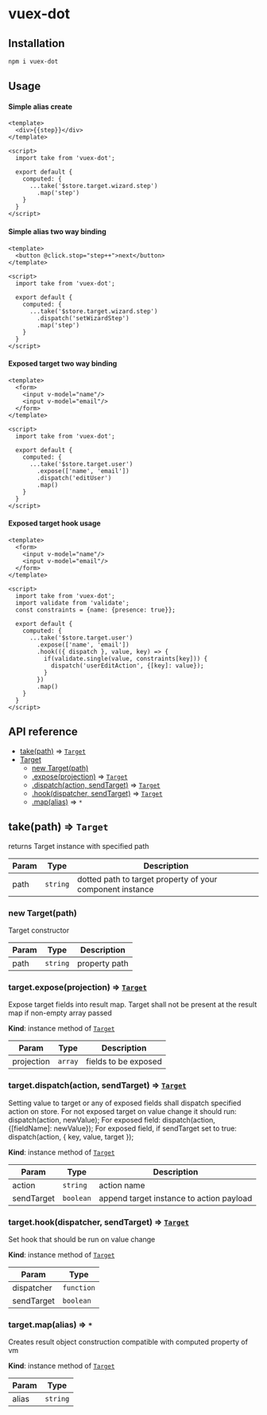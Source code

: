 # vuex-dot

## Installation

```bash
npm i vuex-dot
```

## Usage

#### Simple alias create
```vue
<template>
  <div>{{step}}</div>
</template>

<script>
  import take from 'vuex-dot';
  
  export default {
    computed: {
      ...take('$store.target.wizard.step')
        .map('step')
    }
  }
</script>
```

#### Simple alias two way binding
```vue
<template>
  <button @click.stop="step++">next</button>
</template>

<script>
  import take from 'vuex-dot';

  export default {
    computed: {
      ...take('$store.target.wizard.step')
        .dispatch('setWizardStep')
        .map('step')
    }
  }
</script>
```

#### Exposed target two way binding

```vue
<template>
  <form>
    <input v-model="name"/>
    <input v-model="email"/>
  </form>
</template>

<script>
  import take from 'vuex-dot';

  export default {
    computed: {
      ...take('$store.target.user')
        .expose(['name', 'email'])
        .dispatch('editUser')
        .map()
    }
  }
</script>
```

#### Exposed target hook usage

```vue
<template>
  <form>
    <input v-model="name"/>
    <input v-model="email"/>
  </form>
</template>

<script>
  import take from 'vuex-dot';
  import validate from 'validate';
  const constraints = {name: {presence: true}}; 

  export default {
    computed: {
      ...take('$store.target.user')
        .expose(['name', 'email'])
        .hook(({ dispatch }, value, key) => {
          if(validate.single(value, constraints[key])) {
            dispatch('userEditAction', {[key]: value});
          }
        })
        .map()
    }
  }
</script>
```

## API reference

* [take(path)](#take) ⇒ [<code>Target</code>](#Target)
* [Target](#Target)
    * [new Target(path)](#new_Target_new)
    * [.expose(projection)](#Target+expose) ⇒ [<code>Target</code>](#Target)
    * [.dispatch(action, sendTarget)](#Target+dispatch) ⇒ [<code>Target</code>](#Target)
    * [.hook(dispatcher, sendTarget)](#Target+hook) ⇒ [<code>Target</code>](#Target)
    * [.map(alias)](#Target+map) ⇒ <code>\*</code>
    

<a name="take"></a>
## take(path) ⇒ <code>Target</code>
returns Target instance with specified path

| Param | Type | Description |
| --- | --- | --- |
| path | <code>string</code> | dotted path to target property of your component instance |


<a name="new_Target_new"></a>

### new Target(path)
Target constructor


| Param | Type | Description |
| --- | --- | --- |
| path | <code>string</code> | property path |

<a name="Target+expose"></a>

### target.expose(projection) ⇒ [<code>Target</code>](#Target)
Expose target fields into result map.
Target shall not be present at the result map if non-empty array passed

**Kind**: instance method of [<code>Target</code>](#Target)

| Param | Type | Description |
| --- | --- | --- |
| projection | <code>array</code> | fields to be exposed |

<a name="Target+dispatch"></a>

### target.dispatch(action, sendTarget) ⇒ [<code>Target</code>](#Target)
Setting value to target or any of exposed fields shall dispatch specified action on store.
For not exposed target on value change it should run:
dispatch(action, newValue);
For exposed field:
dispatch(action, {[fieldName]: newValue});
For exposed field, if sendTarget set to true:
dispatch(action, { key, value, target });

**Kind**: instance method of [<code>Target</code>](#Target)

| Param | Type | Description |
| --- | --- | --- |
| action | <code>string</code> | action name |
| sendTarget | <code>boolean</code> | append target instance to action payload |

<a name="Target+hook"></a>

### target.hook(dispatcher, sendTarget) ⇒ [<code>Target</code>](#Target)
Set hook that should be run on value change

**Kind**: instance method of [<code>Target</code>](#Target)

| Param | Type |
| --- | --- |
| dispatcher | <code>function</code> |
| sendTarget | <code>boolean</code> |

<a name="Target+map"></a>

### target.map(alias) ⇒ <code>\*</code>
Creates result object construction compatible with computed property of vm

**Kind**: instance method of [<code>Target</code>](#Target)

| Param | Type |
| --- | --- |
| alias | <code>string</code> |

